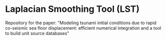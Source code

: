 # Laplacian Smoothing Tool (LST)
Repository for the paper: "Modeling tsunami initial conditions due to rapid co-seismic sea floor displacement: efficient numerical integration and a tool to build unit source databases"
